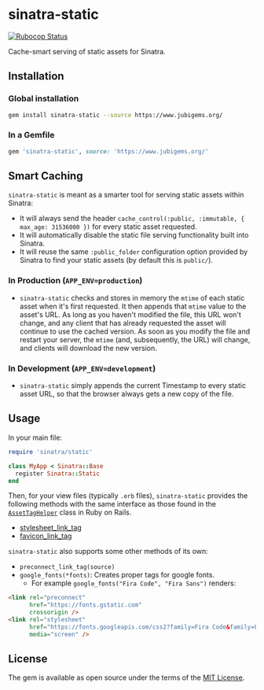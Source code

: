 # sinatra-static

[![Rubocop Status](https://github.com/jubishop/sinatra-static/workflows/Rubocop/badge.svg)](https://github.com/jubishop/sinatra-static/actions)

Cache-smart serving of static assets for Sinatra.

## Installation

### Global installation

```zsh
gem install sinatra-static --source https://www.jubigems.org/
```

### In a Gemfile

```ruby
gem 'sinatra-static', source: 'https://www.jubigems.org/'
```

## Smart Caching

`sinatra-static` is meant as a smarter tool for serving static assets within Sinatra:

- It will always send the header `cache_control(:public, :immutable, { max_age: 31536000 })` for every static asset requested.
- It will automatically disable the static file serving functionality built into Sinatra.
- It will reuse the same `:public_folder` configuration option provided by Sinatra to find your static assets (by default this is `public/`).

### In Production (`APP_ENV=production`)

- `sinatra-static` checks and stores in memory the `mtime` of each static asset when it's first requested.  It then appends that `mtime` value to the asset's URL.  As long as you haven't modified the file, this URL won't change, and any client that has already requested the asset will continue to use the cached version.  As soon as you modify the file and restart your server, the `mtime` (and, subsequently, the URL) will change, and clients will download the new version.

### In Development (`APP_ENV=development`)

- `sinatra-static` simply appends the current Timestamp to every static asset URL, so that the browser always gets a new copy of the file.

## Usage

In your main file:

```ruby
require 'sinatra/static'

class MyApp < Sinatra::Base
  register Sinatra::Static
end
```

Then, for your view files (typically `.erb` files), `sinatra-static` provides the following methods with the same interface as those found in the [`AssetTagHelper`](https://api.rubyonrails.org/classes/ActionView/Helpers/AssetTagHelper.html) class in Ruby on Rails.

- [stylesheet_link_tag](https://api.rubyonrails.org/classes/ActionView/Helpers/AssetTagHelper.html#method-i-stylesheet_link_tag)
- [favicon_link_tag](https://api.rubyonrails.org/classes/ActionView/Helpers/AssetTagHelper.html#method-i-favicon_link_tag)

`sinatra-static` also supports some other methods of its own:

- `preconnect_link_tag(source)`
- `google_fonts(*fonts)`: Creates proper tags for google fonts.
  - For example `google_fonts("Fira Code", "Fira Sans")` renders:

```html
<link rel="preconnect"
      href="https://fonts.gstatic.com"
      crossorigin />
<link rel="stylesheet"
      href="https://fonts.googleapis.com/css2?family=Fira Code&family=Fira Sans&display=swap"
      media="screen" />
```

## License

The gem is available as open source under the terms of the [MIT License](https://opensource.org/licenses/MIT).
